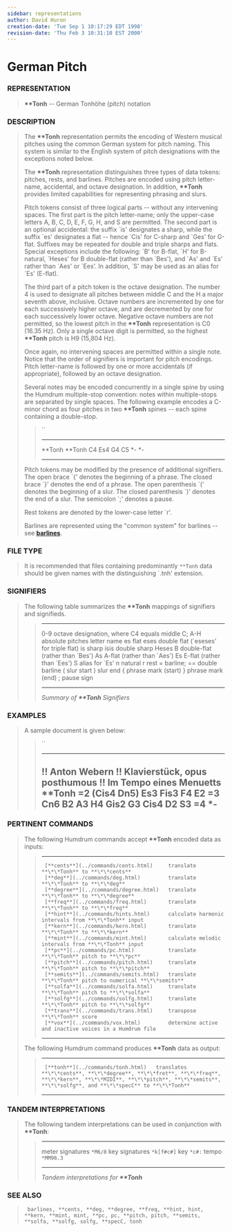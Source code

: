 ```yaml
---
sidebar: representations
author: David Huron
creation-date: 'Tue Sep 1 10:17:29 EDT 1998'
revision-date: 'Thu Feb 3 10:31:10 EST 2000'
---
```



German Pitch
=======================================

### REPRESENTATION

> **\*\*Tonh** \-- German Tonhöhe (pitch) notation

### DESCRIPTION

> The **\*\*Tonh** representation permits the encoding of Western
> musical pitches using the common German system for pitch naming. This
> system is similar to the English system of pitch designations with the
> exceptions noted below.
>
> The **\*\*Tonh** representation distinguishes three types of data
> tokens: pitches, rests, and barlines. Pitches are encoded using pitch
> letter-name, accidental, and octave designation. In addition,
> **\*\*Tonh** provides limited capabilities for representing phrasing
> and slurs.
>
> Pitch tokens consist of three logical parts \-- without any
> intervening spaces. The first part is the pitch letter-name; only the
> upper-case letters A, B, C, D, E, F, G, H, and S are permitted. The
> second part is an optional accidental: the suffix \`is\' designates a
> sharp, while the suffix \`es\' designates a flat \-- hence \`Cis\' for
> C-sharp and \`Ges\' for G-flat. Suffixes may be repeated for double
> and triple sharps and flats. Special exceptions include the following:
> \`B\' for B-flat, \`H\' for B-natural, \`Heses\' for B double-flat
> (rather than \`Bes\'), and \`As\' and \`Es\' rather than \`Aes\' or
> \`Ees\'. In addition, \`S\' may be used as an alias for \`Es\'
> (E-flat).
>
> The third part of a pitch token is the octave designation. The number
> 4 is used to designate all pitches between middle C and the H a major
> seventh above, inclusive. Octave numbers are incremented by one for
> each successively higher octave, and are decremented by one for each
> successively lower octave. Negative octave numbers are not permitted,
> so the lowest pitch in the **\*\*Tonh** representation is C0 (16.35
> Hz). Only a single octave digit is permitted, so the highest
> **\*\*Tonh** pitch is H9 (15,804 Hz).
>
> Once again, no intervening spaces are permitted within a single note.
> Notice that the order of signifiers is important for pitch encodings.
> Pitch letter-name is followed by one or more accidentals (if
> appropriate), followed by an octave designation.
>
> Several notes may be encoded concurrently in a single spine by using
> the Humdrum multiple-stop convention: notes within multiple-stops are
> separated by single spaces. The following example encodes a C-minor
> chord as four pitches in two **\*\*Tonh** spines \-- each spine
> containing a double-stop.
>
> > ``
> >
> >   ---------- ----------
> >   \*\*Tonh   \*\*Tonh
> >   C4 Es4     G4 C5
> >   \*-        \*-
> >   ---------- ----------
> >
> Pitch tokens may be modified by the presence of additional signifiers.
> The open brace \`{\' denotes the beginning of a phrase. The closed
> brace \`}\' denotes the end of a phrase. The open parenthesis \`(\'
> denotes the beginning of a slur. The closed parenthesis \`)\' denotes
> the end of a slur. The semicolon \`;\' denotes a pause.
>
> Rest tokens are denoted by the lower-case letter \`r\'.
>
> Barlines are represented using the \"common system\" for barlines \--
> see [**barlines**](barlines.rep.html).

### FILE TYPE

> It is recommended that files containing predominantly `**Tonh` data
> should be given names with the distinguishing \`.tnh\' extension.

### SIGNIFIERS

> The following table summarizes the **\*\*Tonh** mappings of signifiers
> and signifieds.
>
> >   ------- -----------------------------------------------
> >   0-9     octave designation, where C4 equals middle C;
> >   A-H     absolute pitches letter name
> >   es      flat
> >   eses    double flat (\`eseses\' for triple flat)
> >   is      sharp
> >   isis    double sharp
> >   Heses   B double-flat (rather than \`Bes\')
> >   As      A-flat (rather than \`Aes\')
> >   Es      E-flat (rather than \`Ees\')
> >   S       alias for \`Es\'
> >   n       natural
> >   r       rest
> >   =       barline; == double barline
> >   (       slur start
> >   )       slur end
> >   {       phrase mark (start)
> >   }       phrase mark (end)
> >   ;       pause sign
> >   ------- -----------------------------------------------
> >
> > *Summary of **\*\*Tonh** Signifiers*

### EXAMPLES

> A sample document is given below:
>
> > ``
> >
> >   ----------------------------------
> >   !! Anton Webern
> >   !! Klavierstück, opus posthumous
> >   !! Im Tempo eines Menuetts
> >   \*\*Tonh
> >   =2
> >   (Cis4
> >   Dn5)
> >   Es3
> >   Fis3
> >   F4
> >   E2
> >   =3
> >   Cn6
> >   B2 A3
> >   H4
> >   Gis2 G3
> >   Cis4
> >   D2 S3
> >   =4
> >   \*-
> >   ----------------------------------
> >
### PERTINENT COMMANDS

> The following Humdrum commands accept **\*\*Tonh** encoded data as
> inputs:
>
> >   -- --------------------------------------- ----------------------------------------------------------
> >      [**cents**](../commands/cents.html)     translate **\*\*Tonh** to **\*\*cents**
> >      [**deg**](../commands/deg.html)         translate **\*\*Tonh** to **\*\*deg**
> >      [**degree**](../commands/degree.html)   translate **\*\*Tonh** to **\*\*degree**
> >      [**freq**](../commands/freq.html)       translate **\*\*Tonh** to **\*\*freq**
> >      [**hint**](../commands/hints.html)      calculate harmonic intervals from **\*\*Tonh** input
> >      [**kern**](../commands/kern.html)       translate **\*\*Tonh** to **\*\*kern**
> >      [**mint**](../commands/mint.html)       calculate melodic intervals from **\*\*Tonh** input
> >      [**pc**](../commands/pc.html)           translate **\*\*Tonh** pitch to **\*\*pc**
> >      [**pitch**](../commands/pitch.html)     translate **\*\*Tonh** pitch to **\*\*pitch**
> >      [**semits**](../commands/semits.html)   translate **\*\*Tonh** pitch to numerical **\*\*semits**
> >      [**solfa**](../commands/solfa.html)     translate **\*\*Tonh** pitch to **\*\*solfa**
> >      [**solfg**](../commands/solfg.html)     translate **\*\*Tonh** pitch to **\*\*solfg**
> >      [**trans**](../commands/trans.html)     transpose **\*\*Tonh** score
> >      [**vox**](../commands/vox.html)         determine active and inactive voices in a Humdrum file
> >                                              
> >   -- --------------------------------------- ----------------------------------------------------------
> >
> The following Humdrum command produces **\*\*Tonh** data as output:
>
> >   -- ----------------------------------- -----------------------------------------------------------------------------------------------------------------------------------------------------------------------------------
> >      [**tonh**](../commands/tonh.html)   translates **\*\*cents**, **\*\*degree**, **\*\*fret**, **\*\*freq**, **\*\*kern**, **\*\*MIDI**, **\*\*pitch**, **\*\*semits**, **\*\*solfg**, and **\*\*specC** to **\*\*Tonh**
> >   -- ----------------------------------- -----------------------------------------------------------------------------------------------------------------------------------------------------------------------------------
> >
### TANDEM INTERPRETATIONS

> The following tandem interpretations can be used in conjunction with
> **\*\*Tonh**:
>
> >   ------------------ ------------
> >   meter signatures   `*M6/8`
> >   key signatures     `*k[f#c#]`
> >   key                `*c#:`
> >   tempo              `*MM96.3`
> >   ------------------ ------------
> >
> > *Tandem interpretations for **\*\*Tonh***

### SEE ALSO

> ` barlines, **cents, **deg, **degree, **freq, **hint, hint, **kern, **mint, mint, **pc, pc, **pitch, pitch, **semits, **solfa, **solfg, solfg, **specC, tonh`

